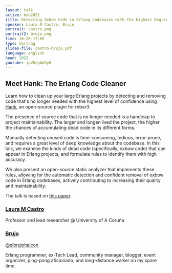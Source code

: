 ```yaml
---
layout: talk
active: bob2022
title: Detecting Oxbow Code in Erlang Codebases with the Highest Degree of Certainty
speaker: Laura M Castro, Brujo
portrait: castro.png
portrait2: brujo.png
time: 16:20-17:05
type: Vortrag
slides-file: castro-brujo.pdf
language: english
head: 2022
youtube: ipV8zpAb0y0
---
```


## Meet Hank: The Erlang Code Cleaner 

Learn how to clean up your large Erlang projects by detecting and
removing code that's no longer needed with the highest level of
confidence using [Hank](https://github.com/AdRoll/rebar3_hank), an
open-source plugin for rebar3.

The presence of source code that is no longer needed is a handicap to
project maintainability. The larger and longer-lived the project, the
higher the chances of accumulating dead code in its different forms.

Manually detecting unused code is time-consuming, tedious,
error-prone, and requires a great level of deep knowledge about the
codebase. In this talk, we examine the kinds of dead code
(specifically, oxbow code) that can appear in Erlang projects, and
formulate rules to identify them with high accuracy.

We also present an open-source static analyzer that implements these
rules, allowing for the automatic detection and confident removal of
oxbow code in Erlang codebases, actively contributing to increasing
their quality and maintainability.

The talk is based on [this
paper](https://arxiv.org/pdf/2107.08699.pdf). 

### [Laura M Castro](https://about.me/laura.castro)

Professor and lead researcher @ University of A Coruña

### [Brujo](https://about.me/elbrujohalcon)

[@elbrujohalcon](https://twitter.com/elbrujohalcon)

Erlang programmer, ex-Tech Lead, community manager, blogger, event
organizer, ping-pong aficionado, and long-distance walker on my spare
time.

